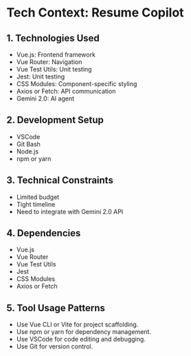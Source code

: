 # Tech Context: Resume Copilot

## 1. Technologies Used

- Vue.js: Frontend framework
- Vue Router: Navigation
- Vue Test Utils: Unit testing
- Jest: Unit testing
- CSS Modules: Component-specific styling
- Axios or Fetch: API communication
- Gemini 2.0: AI agent

## 2. Development Setup

- VSCode
- Git Bash
- Node.js
- npm or yarn

## 3. Technical Constraints

- Limited budget
- Tight timeline
- Need to integrate with Gemini 2.0 API

## 4. Dependencies

- Vue.js
- Vue Router
- Vue Test Utils
- Jest
- CSS Modules
- Axios or Fetch

## 5. Tool Usage Patterns

- Use Vue CLI or Vite for project scaffolding.
- Use npm or yarn for dependency management.
- Use VSCode for code editing and debugging.
- Use Git for version control.
